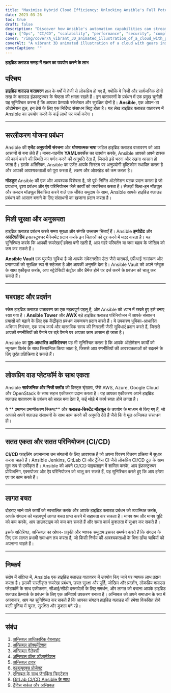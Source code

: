 ```yaml
---
title: "Maximize Hybrid Cloud Efficiency: Unlocking Ansible's Full Potential"
date: 2023-03-26
toc: true
draft: false
description: "Discover how Ansible's automation capabilities can streamline, secure, and optimize hybrid cloud environments for improved productivity."
tags: ["Ops", "CI/CD", "scalability", "performance", "security", "compliance", "integration", "Amazon Web Services", "Microsoft Azure", "Google Cloud", "Ansible Tower", "Ansible Galaxy", "Ansible Vault", "cost savings", "IT efficiency"]
cover: "/img/cover/A_vibrant_3D_animated_illustration_of_a_cloud_with_gears.png"
coverAlt: "A vibrant 3D animated illustration of a cloud with gears inside, representing a hybrid cloud environment, showcasing the efficient and automated management of the cloud infrastructure."
coverCaption: ""
---
```


**हाइब्रिड क्लाउड समझ में सक्षम का उपयोग करने के लाभ**  ## परिचय  **हाइब्रिड क्लाउड वातावरण** हाल के वर्षों में तेजी से लोकप्रिय हो गए हैं, क्योंकि वे निजी और सार्वजनिक दोनों तरह के क्लाउड इंफ्रास्ट्रक्चर के श्रेष्ठता की क्षमता रखते हैं। इन वातावरणों के प्रबंधन में एक प्रमुख चुनौती यह सुनिश्चित करना है कि आपका फ्रेमवर्क स्केलेबल और सुरक्षित दोनों है। **Ansible**, एक ओपन-टा ऑटोमेशन टूल, इन ठेसे के लिए एक निर्दिष्ट संसाधन सिद्ध होता है। यह लेख हाइब्रिड क्लाउड वातावरण में Ansible का उपयोग करने के कई लाभों पर चर्चा करेगा।  ______  ## सरलीकरण योजना प्रबंधन  Ansible की **एजेंट अनुपयोगी संरचना** और **घोषणात्मक भाषा** जटिल हाइब्रिड क्लाउड वातावरण को आप आसानी से बना लेते हैं। मानव-पठनीय **YAML**सर्क्सेस का उपयोग करके, Ansible आपको अपने टास्क की कार्य करने की स्थिति का वर्णन करने की अनुमति देता है, जिससे इसे भरना और रखना आसान हो जाता है। इसके अतिरिक्त, Ansible का एजेंट आपके सिस्टम पर अनुपयोगी दृष्टिकोण स्थापित करता है और आपकी आवश्यकताओं को पूरा करता है, लक्षण और ओवरहेड को कम करता है।  **मॉडकूर** Ansible की एक और आवश्यक विशेषता है, जो पूर्व-निर्मित ऑटोमेशन घटक प्रदान करता है जो प्रावधान, दृश्य प्रबंधन और ऐप परिनियोजन जैसे कार्यों को व्यवस्थित करता है। सैकड़ों बिल्ट-इन मॉड्यूल और कस्टम मॉड्यूल विकसित करने वाले एक जीवंत समुदाय के साथ, Ansible आपके हाइब्रिड क्लाउड प्रबंधन को आसान बनाने के लिए संसाधनों का खजाना प्रदान करता है।  ______  ## मिली सुरक्षा और अनुरूपता  हाइब्रिड क्लाउड प्रबंधन करते समय सुरक्षा और संगति उच्चतम चिंताएँ हैं। Ansible **इम्पोटेंट** और **अपरिवर्तनीय** इन्फ्रास्ट्रक्चर मैनेजमेंट प्रदान करके इन चिंताओं को दूर करने में मदद करता है। यह सुनिश्चित करके कि आपकी रूपरेखाएँ हमेशा बनी रहती हैं, आप गहरे परिवर्तन या जमा बहाव के जोखिम को कम कर सकते हैं।  **Ansible Vault** एक घुसपैठ सुविधा है जो आपके संवेदनशील डेटा जैसे पासवर्ड, एपीआई नामांकन और प्रमाणपत्रों को सुरक्षित रूप से सहेजता है और आपकी अनुमति देता है। Ansible Vault को अपने प्लेबुक के साथ एकीकृत करके, आप स्ट्रेटेसिटी कंट्रोल और डैमेज होने पर दर्ज करने के प्रबंधन को चालू कर सकते हैं।  ______  ## घबराहट और प्रदर्शन  स्कैम हाइब्रिड क्लाउड वातावरण का एक महत्वपूर्ण पहलू है, और Ansible को ध्यान में रखते हुए इसे बनाए रखा गया है। **Ansible Tower** और **AWX** बड़े हाइब्रिड क्लाउड परिनियोजन में आपके संसाधन प्रयासों को बढ़ाने के लिए एक केंद्रीकृत प्रबंधन समन्वयन प्रदान करते हैं। ये उपकरण भूमिका-आधारित अभिगम नियंत्रण, एक साथ कार्य और वास्तविक समय की निगरानी जैसी सुविधाएं प्रदान करते हैं, जिससे आपकी रणनीतियों को पैमाने पर बड़े पैमाने पर आपका काम आसान हो जाता है।  Ansible का **पुश-आधारित आर्किटेक्चर** यह भी सुनिश्चित करता है कि आपके ऑटोमेशन कार्यों को न्यूनतम विलंब के साथ क्रियान्वित किया जाता है, जिससे आप रणनीतियों की आवश्यकताओं को बदलने के लिए तुरंत प्रतिक्रिया दे सकते हैं।  ______  ## लोकप्रिय वाड प्लेटफॉर्म के साथ एकता  Ansible **सार्वजनिक और निजी क्लॉड** की विस्तृत श्रृंखला, जैसे AWS, Azure, Google Cloud और OpenStack के साथ सहज एकीकरण प्रदान करता है। यह आपका एकीकरण अपने हाइब्रिड क्लाउड वातावरण के प्रबंधन को सरल बना देता है, कई थोड़े में कार्य स्वतः होने लगता है।  ये ** प्रमाणन प्रमाणीकरण स्क्रिप्ट** और **क्लाउड-सिस्टेंट मॉड्यूल** के उपयोग के माध्यम से किए गए हैं, जो आपको अपने क्लाउड संसाधनों के साथ काम करने की अनुमति देते हैं जैसे कि वे मूल अन्सिबल संसाधन हो।  ______  ## सतत एकता और सतत परिनियोजन (CI/CD)  **CI/CD** फाइलिंग अपनानाना उन संगठनों के लिए आवश्यक है जो अपना विवरण वितरण प्रक्रिया में सुधार करना चाहते हैं। Ansible Jenkins, GitLab CI और ट्रैविस CI जैसे लोकप्रिय CI/CD टूल के साथ मूल रूप से एकीकृत है। Ansible को अपने CI/CD पाइपलाइन में शामिल करके, आप इंफ्रास्ट्रक्चर प्रोविजनिंग, एक्सपोजर और ऐप परिनियोजन को चालू कर सकते हैं, यह सुनिश्चित करते हुए कि आप हमेशा एप पर काम करते हैं।  ______  ## लागत बचत  दोहराए जाने वाले कार्यों को स्वचालित करके और आपके हाइब्रिड क्लाउड प्रबंधन को व्यवस्थित करके, आपके संगठन को महत्वपूर्ण लागत बचत प्राप्त करने में सहायता कर सकता है। मानव श्रम और मानव त्रुटि को कम करके, आप डाउनटाइम को कम कर सकते हैं और समग्र कार्य कुशलता में सुधार कर सकते हैं।  इसके अतिरिक्त, अन्सिबल का ओपन- प्रकृति और व्यापक समुदाय इसका समर्थन करते हैं कि संगठन के लिए एक लागत प्रभावी समाधान तय करता है, जो किसी निर्णय की आवश्यकताओं के बिना ढाँचा चाबियों को अपनाना चाहते हैं।  ______  ## निष्कर्ष  संक्षेप में संक्षिप्त में, Ansible एक हाइब्रिड क्लाउड वातावरण में उपयोग किए जाने पर व्यापक लाभ प्रदान करता है। इसकी सरलीकृत रूपरेखा प्रबंधन, उन्नत सुरक्षा और पूर्ति, जोखिम और प्रदर्शन, लोकप्रिय क्लाउड प्लेटफॉर्म के साथ एकीकरण, सीआई/सीडी दस्तावेज़ों के लिए समर्थन, और लागत को बचाना आपके हाइब्रिड क्लाउड फ्रेमवर्क के प्रबंधन के लिए एक अनिवार्य उपकरण बनाता है। अन्सिबल को अपने समाधान के रूप में अपनाकर, आप यह सुनिश्चित कर सकते हैं कि आपका संगठन हाइब्रिड क्लाउड की हमेशा विकसित होने वाली दुनिया में चुस्त, सुरक्षित और कुशल बने रहे।  ______  ## संबंध  1. [अन्सिबल आधिकारिक वेबसाइट](https://www.ansible.com/) 2. [अन्सिबल डॉक्यूमेंटेशन](https://docs.ansible.com/) 3. [अन्सिबल गैलेक्सी](https://galaxy.ansible.com/) 4. [अन्सिबल वॉल्ट डॉक्यूमेंटेशन](https://docs.ansible.com/ansible/latest/user_guide/vault.html) 5. [अन्सिबल टावर](https://www.ansible.com/products/tower) 6. [एडब्ल्यूएक्स प्रोजेक्ट](https://github.com/ansible/awx) 7. [एन्सिबल के साथ जेनकिंस क्रिएटेशन](https://plugins.jenkins.io/ansible/) 8. [GitLab CI/CD Ansible के साथ](https://docs.gitlab.com/ee/ci/examples/ansible/) 9. [ट्रैविस सर्कल और अन्सिबल](https://docs.travis-ci.com/user/deployment/ansible/)  